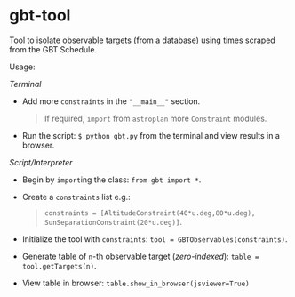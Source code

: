 # gbt-tool

Tool to isolate observable targets (from a database) using times scraped from the GBT Schedule.

Usage: 

*Terminal*

  - Add more `constraints` in the `"__main__"` section.
  
    > If required, `import` from `astroplan` more `Constraint` modules.

  - Run the script: `$ python gbt.py` from the terminal and view results in a browser.

*Script/Interpreter*

  - Begin by `import`ing the class: `from gbt import *`.
  - Create a `constraints` list e.g.:
  
    > `constraints = [AltitudeConstraint(40*u.deg,80*u.deg), SunSeparationConstraint(20*u.deg)]`.

  - Initialize the tool with `constraints`: `tool = GBTObservables(constraints)`.
  - Generate table of `n`-th observable target (*zero-indexed*): `table = tool.getTargets(n)`.
  
  - View table in browser: `table.show_in_browser(jsviewer=True)`
